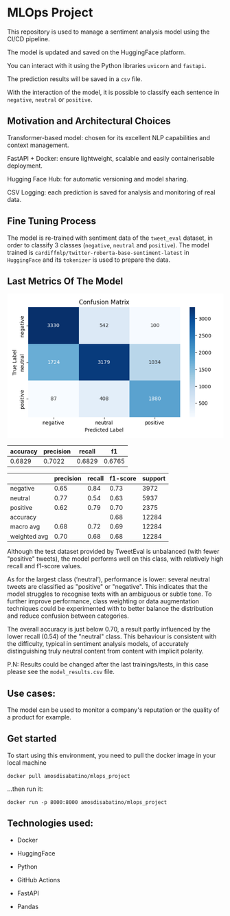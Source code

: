 # MLOps Project

This repository is used to manage a sentiment analysis model using the CI/CD pipeline.

The model is updated and saved on the HuggingFace platform.

You can interact with it using the Python libraries `uvicorn` and `fastapi`.

The prediction results will be saved in a `csv` file.

With the interaction of the model, it is possible to classify each sentence in `negative`, `neutral` or `positive`.

## Motivation and Architectural Choices

Transformer-based model: chosen for its excellent NLP capabilities and context management.

FastAPI + Docker: ensure lightweight, scalable and easily containerisable deployment.

Hugging Face Hub: for automatic versioning and model sharing.

CSV Logging: each prediction is saved for analysis and monitoring of real data.

## Fine Tuning Process

The model is re-trained with sentiment data of the `tweet_eval` dataset, in order to classify 3 classes (`negative`, `neutral` and `positive`).
The model trained is `cardiffnlp/twitter-roberta-base-sentiment-latest` in `HuggingFace` and its `tokenizer` is used to prepare the data.

## Last Metrics Of The Model

![Confusion Matrix](./metrics/confusion_matrix.png)

| accuracy | precision | recall | f1 |
|-----------|------------|--------|------|
| 0.6829 | 0.7022 | 0.6829 | 0.6765 |

|        | precision |  recall | f1-score |  support |
|--------|-----------|---------|----------|----------|
|negative|       0.65 |     0.84|      0.73|      3972|
|neutral |       0.77 |     0.54|      0.63|      5937|
|positive |      0.62 |     0.79|      0.70|      2375|
|accuracy |           |         |      0.68  |   12284 |
|macro avg |     0.68  |    0.72  |    0.69  |   12284 |
|weighted avg |   0.70  |    0.68  |    0.68  |   12284 |


Although the test dataset provided by TweetEval is unbalanced (with fewer "positive" tweets), the model performs well on this class, with relatively high recall and f1-score values.

As for the largest class (‘neutral’), performance is lower: several neutral tweets are classified as "positive" or "negative". This indicates that the model struggles to recognise texts with an ambiguous or subtle tone.
To further improve performance, class weighting or data augmentation techniques could be experimented with to better balance the distribution and reduce confusion between categories.

The overall accuracy is just below 0.70, a result partly influenced by the lower recall (0.54) of the "neutral" class. This behaviour is consistent with the difficulty, typical in sentiment analysis models, of accurately distinguishing truly neutral content from content with implicit polarity.

P.N: Results could be changed after the last trainings/tests, in this case please see the `model_results.csv` file.

## Use cases:

The model can be used to monitor a company's reputation or the quality of a product for example.

## Get started

To start using this environment, you need to pull the docker image in your local machine

```
docker pull amosdisabatino/mlops_project
```

...then run it:

```
docker run -p 8000:8000 amosdisabatino/mlops_project
```

## Technologies used:

- Docker

- HuggingFace

- Python

- GitHub Actions

- FastAPI

- Pandas
